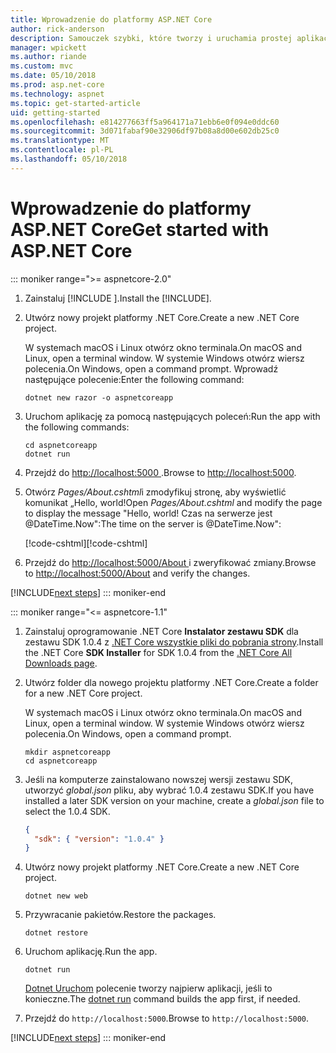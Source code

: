 ```yaml
---
title: Wprowadzenie do platformy ASP.NET Core
author: rick-anderson
description: Samouczek szybki, które tworzy i uruchamia prostej aplikacji Hello World przy użyciu platformy ASP.NET Core.
manager: wpickett
ms.author: riande
ms.custom: mvc
ms.date: 05/10/2018
ms.prod: asp.net-core
ms.technology: aspnet
ms.topic: get-started-article
uid: getting-started
ms.openlocfilehash: e814277663ff5a964171a71ebb6e0f094e0ddc60
ms.sourcegitcommit: 3d071fabaf90e32906df97b08a8d00e602db25c0
ms.translationtype: MT
ms.contentlocale: pl-PL
ms.lasthandoff: 05/10/2018
---
```

# <a name="get-started-with-aspnet-core"></a><span data-ttu-id="229ef-103">Wprowadzenie do platformy ASP.NET Core</span><span class="sxs-lookup"><span data-stu-id="229ef-103">Get started with ASP.NET Core</span></span>

::: moniker range=">= aspnetcore-2.0"

1. <span data-ttu-id="229ef-104">Zainstaluj [!INCLUDE [](~/includes/net-core-sdk-download-link.md)].</span><span class="sxs-lookup"><span data-stu-id="229ef-104">Install the [!INCLUDE[](~/includes/net-core-sdk-download-link.md)].</span></span>

2. <span data-ttu-id="229ef-105">Utwórz nowy projekt platformy .NET Core.</span><span class="sxs-lookup"><span data-stu-id="229ef-105">Create a new .NET Core project.</span></span>

   <span data-ttu-id="229ef-106">W systemach macOS i Linux otwórz okno terminala.</span><span class="sxs-lookup"><span data-stu-id="229ef-106">On macOS and Linux, open a terminal window.</span></span> <span data-ttu-id="229ef-107">W systemie Windows otwórz wiersz polecenia.</span><span class="sxs-lookup"><span data-stu-id="229ef-107">On Windows, open a command prompt.</span></span> <span data-ttu-id="229ef-108">Wprowadź następujące polecenie:</span><span class="sxs-lookup"><span data-stu-id="229ef-108">Enter the following command:</span></span>

    ```terminal
    dotnet new razor -o aspnetcoreapp
    ```

3. <span data-ttu-id="229ef-109">Uruchom aplikację za pomocą następujących poleceń:</span><span class="sxs-lookup"><span data-stu-id="229ef-109">Run the app with the following commands:</span></span>

    ```terminal
    cd aspnetcoreapp
    dotnet run
    ```

4. <span data-ttu-id="229ef-110">Przejdź do [ http://localhost:5000 ](http://localhost:5000).</span><span class="sxs-lookup"><span data-stu-id="229ef-110">Browse to [http://localhost:5000](http://localhost:5000).</span></span>

5. <span data-ttu-id="229ef-111">Otwórz *Pages/About.cshtml*i zmodyfikuj stronę, aby wyświetlić komunikat „Hello, world!</span><span class="sxs-lookup"><span data-stu-id="229ef-111">Open *Pages/About.cshtml* and modify the page to display the message "Hello, world!</span></span> <span data-ttu-id="229ef-112">Czas na serwerze jest @DateTime.Now":</span><span class="sxs-lookup"><span data-stu-id="229ef-112">The time on the server is @DateTime.Now":</span></span>

    <span data-ttu-id="229ef-113">[!code-cshtml[](getting-started/sample/getting-started/about.cshtml?highlight=9&range=1-9)]</span><span class="sxs-lookup"><span data-stu-id="229ef-113">[!code-cshtml[](getting-started/sample/getting-started/about.cshtml?highlight=9&range=1-9)]</span></span>

6. <span data-ttu-id="229ef-114">Przejdź do [ http://localhost:5000/About ](http://localhost:5000/About) i zweryfikować zmiany.</span><span class="sxs-lookup"><span data-stu-id="229ef-114">Browse to [http://localhost:5000/About](http://localhost:5000/About) and verify the changes.</span></span>

[!INCLUDE[next steps](~/includes/getting-started/next-steps.md)]
::: moniker-end

::: moniker range="<= aspnetcore-1.1"

1. <span data-ttu-id="229ef-115">Zainstaluj oprogramowanie .NET Core **Instalator zestawu SDK** dla zestawu SDK 1.0.4 z [.NET Core wszystkie pliki do pobrania strony](https://www.microsoft.com/net/download/all).</span><span class="sxs-lookup"><span data-stu-id="229ef-115">Install the .NET Core **SDK Installer** for SDK 1.0.4 from the [.NET Core All Downloads page](https://www.microsoft.com/net/download/all).</span></span>

2. <span data-ttu-id="229ef-116">Utwórz folder dla nowego projektu platformy .NET Core.</span><span class="sxs-lookup"><span data-stu-id="229ef-116">Create a folder for a new .NET Core project.</span></span>

   <span data-ttu-id="229ef-117">W systemach macOS i Linux otwórz okno terminala.</span><span class="sxs-lookup"><span data-stu-id="229ef-117">On macOS and Linux, open a terminal window.</span></span> <span data-ttu-id="229ef-118">W systemie Windows otwórz wiersz polecenia.</span><span class="sxs-lookup"><span data-stu-id="229ef-118">On Windows, open a command prompt.</span></span>

   ```terminal
   mkdir aspnetcoreapp
   cd aspnetcoreapp
   ```

3. <span data-ttu-id="229ef-119">Jeśli na komputerze zainstalowano nowszej wersji zestawu SDK, utworzyć *global.json* pliku, aby wybrać 1.0.4 zestawu SDK.</span><span class="sxs-lookup"><span data-stu-id="229ef-119">If you have installed a later SDK version on your machine, create a *global.json* file to select the 1.0.4 SDK.</span></span>

   ```json
   {
     "sdk": { "version": "1.0.4" }
   }
   ```

4. <span data-ttu-id="229ef-120">Utwórz nowy projekt platformy .NET Core.</span><span class="sxs-lookup"><span data-stu-id="229ef-120">Create a new .NET Core project.</span></span>

   ```terminal
   dotnet new web
   ```

5. <span data-ttu-id="229ef-121">Przywracanie pakietów.</span><span class="sxs-lookup"><span data-stu-id="229ef-121">Restore the packages.</span></span>

    ```terminal
    dotnet restore
    ```

6. <span data-ttu-id="229ef-122">Uruchom aplikację.</span><span class="sxs-lookup"><span data-stu-id="229ef-122">Run the app.</span></span>

   ```terminal
   dotnet run
   ```

   <span data-ttu-id="229ef-123">[Dotnet Uruchom](/dotnet/core/tools/dotnet-run) polecenie tworzy najpierw aplikacji, jeśli to konieczne.</span><span class="sxs-lookup"><span data-stu-id="229ef-123">The [dotnet run](/dotnet/core/tools/dotnet-run) command builds the app first, if needed.</span></span>

7. <span data-ttu-id="229ef-124">Przejdź do `http://localhost:5000`.</span><span class="sxs-lookup"><span data-stu-id="229ef-124">Browse to `http://localhost:5000`.</span></span>

[!INCLUDE[next steps](~/includes/getting-started/next-steps.md)]
::: moniker-end